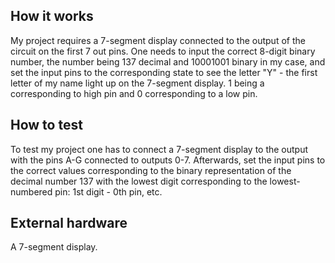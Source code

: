 <!---

This file is used to generate your project datasheet. Please fill in the information below and delete any unused
sections.

You can also include images in this folder and reference them in the markdown. Each image must be less than
512 kb in size, and the combined size of all images must be less than 1 MB.
-->

## How it works

My project requires a 7-segment display connected to the output of the circuit
on the first 7 out pins. One needs to input the correct 8-digit binary number,
the number being 137 decimal and 10001001 binary in my case, and set the input
pins to the corresponding state to see the letter "Y" - the first letter of my
name light up on the 7-segment display. 1 being a corresponding to high pin and
0 corresponding to a low pin. 

## How to test

To test my project one has to connect a 7-segment display to the output with the
pins A-G connected to outputs 0-7. Afterwards, set the input pins to the correct
values corresponding to the binary representation of the decimal number 137 with
the lowest digit corresponding to the lowest-numbered pin: 1st digit - 0th pin,
etc.

## External hardware

A 7-segment display.
